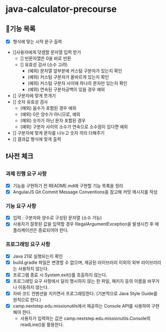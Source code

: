 # java-calculator-precourse

## 🚀기능 목록

- [x] 형식에 맞는 시작 문구 출력
- []사용자에게 덧셈할 문자열 입력 받기
    - [] 빈문자열은 0을 바로 반환
    - [] 유효성 검사 (소수 고려)
        - (예외) 문자열 앞부분에 커스텀 구분자가 있는지 확인
        - (예외) 커스텀 구분자가 올바르게 있는지 확인
        - (예외) 커스텀 구분자 사이에 하나의 문자만 있는지 확인
        - (예외) 연속된 구분자공백이 있을 경우 예외
- [] 구분자에 맞게 쪼개기
- [] 숫자 유효성 검사
    - (예외) 음수가 포함된 경우 예외
    - (예외) 0은 양수가 아니므로, 예외
    - (예외) 숫자가 아닌 문자 포함된 경우
    - (예외) 구분자 사이의 소수가 연속으로 소수점이 있다면 예외
- [] 구분자에 맞게 문자를 나누고 숫자 끼리 더해주기
- [] 결과값 형식에 맞게 출력

## ❗️사전 체크

### 과제 진행 요구 사항

- [x] 기능을 구현하기 전 README.md에 구현할 기능 목록을 정리
- [x] AngularJS Git Commit Message Conventions을 참고해 커밋 메시지를 작성

### 기능 요구 사항

- [x] 입력 : 구분자와 양수로 구성된 문자열 (소수 가능)
- [x] 사용자가 잘못된 값을 입력할 경우 IllegalArgumentException을 발생시킨 후 애플리케이션은 종료되어야 한다.

### 프로그래밍 요구 사항

- [x] Java 21로 실행되는지 확인
- [x] build.gradle 파일은 변경할 수 없으며, 제공된 라이브러리 이외의 외부 라이브러리는 사용하지 않는다.
- [x] 프로그램 종료 시 System.exit()를 호출하지 않는다.
- [x] 프로그래밍 요구 사항에서 달리 명시하지 않는 한 파일, 패키지 등의 이름을 바꾸거나 이동하지 않는다.
- [x] 자바 코드 컨벤션을 지키면서 프로그래밍한다. (기본적으로 Java Style Guide를 원칙으로 한다.)
- [x] camp.nextstep.edu.missionutils에서 제공하는 Console API를 사용하여 구현해야 한다.
    - 사용자가 입력하는 값은 camp.nextstep.edu.missionutils.Console의 readLine()을 활용한다.